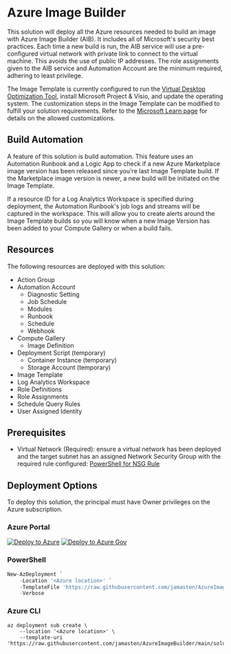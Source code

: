 # Azure Image Builder

This solution will deploy all the Azure resources needed to build an image with Azure Image Builder (AIB). It includes all of Microsoft's security best practices. Each time a new build is run, the AIB service will use a pre-configured virtual network with private link to connect to the virtual machine. This avoids the use of public IP addresses. The role assignments given to the AIB service and Automation Account are the minimum required, adhering to least privilege.

The Image Template is currently configured to run the [Virtual Desktop Optimization Tool](https://github.com/The-Virtual-Desktop-Team/Virtual-Desktop-Optimization-Tool), install Microsoft Project & Visio, and update the operating system. The customization steps in the Image Template can be modified to fulfill your solution requirements. Refer to the [Microsoft Learn page](https://learn.microsoft.com/azure/virtual-machines/linux/image-builder-json?tabs=json%2Cazure-powershell#properties-customize) for details on the allowed customizations.

## Build Automation

A feature of this solution is build automation. This feature uses an Automation Runbook and a Logic App to check if a new Azure Marketplace image version has been released since you're last Image Template build. If the Marketplace image version is newer, a new build will be initiated on the Image Template.

If a resource ID for a Log Analytics Workspace is specified during deployment, the Automation Runbook's job logs and streams will be captured in the workspace. This will allow you to create alerts around the Image Template builds so you will know when a new Image Version has been added to your Compute Gallery or when a build fails.

## Resources

The following resources are deployed with this solution:

- Action Group
- Automation Account
  - Diagnostic Setting
  - Job Schedule
  - Modules
  - Runbook
  - Schedule
  - Webhook
- Compute Gallery
  - Image Definition
- Deployment Script (temporary)
  - Container Instance (temporary)
  - Storage Account (temporary)
- Image Template
- Log Analytics Workspace
- Role Definitions
- Role Assignments
- Schedule Query Rules
- User Assigned Identity

## Prerequisites

- Virtual Network (Required): ensure a virtual network has been deployed and the target subnet has an assigned Network Security Group with the required rule configured: [PowerShell for NSG Rule](https://learn.microsoft.com/azure/virtual-machines/windows/image-builder-vnet#add-an-nsg-rule)

## Deployment Options

To deploy this solution, the principal must have Owner privileges on the Azure subscription.

### Azure Portal

[![Deploy to Azure](https://aka.ms/deploytoazurebutton)](https://portal.azure.com/#create/Microsoft.Template/uri/https%3A%2F%2Fraw.githubusercontent.com%2Fjamasten%2FAzureImageBuilder%2Fmain%2Fsolution.json)
[![Deploy to Azure Gov](https://aka.ms/deploytoazuregovbutton)](https://portal.azure.us/#create/Microsoft.Template/uri/https%3A%2F%2Fraw.githubusercontent.com%2Fjamasten%2FAzureImageBuilder%2Fmain%2Fsolution.json)

### PowerShell

````powershell
New-AzDeployment `
    -Location '<Azure location>' `
    -TemplateFile 'https://raw.githubusercontent.com/jamasten/AzureImageBuilder/main/solution.json' `
    -Verbose
````

### Azure CLI

````cli
az deployment sub create \
    --location '<Azure location>' \
    --template-uri 'https://raw.githubusercontent.com/jamasten/AzureImageBuilder/main/solution.json'
````

